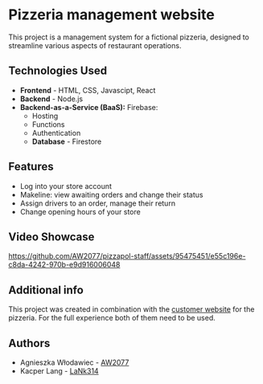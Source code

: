 # Pizzeria management website
This project is a management system for a fictional pizzeria, designed to streamline various aspects of restaurant operations.

## Technologies Used
* **Frontend** - HTML, CSS, Javascipt, React
* **Backend** - Node.js
* **Backend-as-a-Service (BaaS):** Firebase:
    * Hosting
    * Functions
    * Authentication
    * **Database** - Firestore
 
## Features
* Log into your store account
* Makeline: view awaiting orders and change their status
* Assign drivers to an order, manage their return
* Change opening hours of your store

## Video Showcase
https://github.com/AW2077/pizzapol-staff/assets/95475451/e55c196e-c8da-4242-970b-e9d916006048

## Additional info
This project was created in combination with the [customer website](https://github.com/AW2077/Pizzapol) for the pizzeria. For the full experience both of them need to be used.

## Authors

* Agnieszka Włodawiec - [AW2077](https://github.com/AW2077)
* Kacper Lang - [LaNk314](https://github.com/LaNk314)
